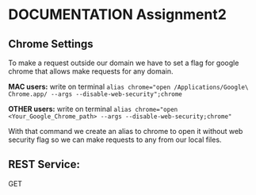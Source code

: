 DOCUMENTATION Assignment2
===========

Chrome Settings
----------------

To make a request outside our domain we have to set a flag for google chrome that allows make requests for any domain.

**MAC users:**
write on terminal `alias chrome="open /Applications/Google\ Chrome.app/ --args --disable-web-security";chrome`

**OTHER users:**
write on terminal `alias chrome="open <Your_Google_Chrome_path> --args --disable-web-security;chrome"`

With that command we create an alias to chrome to open it without web security flag so we can make requests to any
from our local files.

REST Service:
----------------

GET